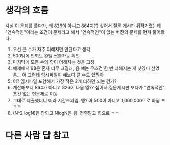 # 생각의 흐름
사실 [이 문제](https://www.acmicpc.net/problem/11066)를 풀다가, 왜 826이 아니고 864지?? 싶어서 질문 게시판 뒤적거렸는데<br>
"연속적인"이라는 조건이 문제라고 해서 "연속적인"이 없는 버전의 문제를 먼저 풀어봤다.
1. 우선 큰 수가 자주 더해지면 안된다고 생각
2. 500밖에 안되도 완탐 쌉불가능 확인
3. 마지막에 모든 수의 합이 더해지는 것은 고정
4. 예제에서 98은 혼자 너무 크길래, 음 얘는 무조건 한 번 더해지는 게 낫겠다 싶었음... 어 그런데 임시파일이 얘보다 클 수도 있잖아
5. 어? 임시파일 포함해서 가장 작은 2개 더하면 되는 건가?
6. 계산해보니 864가 아니고 826이 나옴 엥?? 싶어서 질문게시판 보다가 "연속적인" 조건 없는 현문제로 이동
7. 그대로 제출했더니 어라 시간초과임. 엥? 아 500이 아니고 1,000,000으로 바뀜 ㅋㅋㅋ
8. (N^2 logN)은 안되고 NlogN은 됨. 정렬말고 힙으로 ㄱㄱ

# 다른 사람 답 참고
